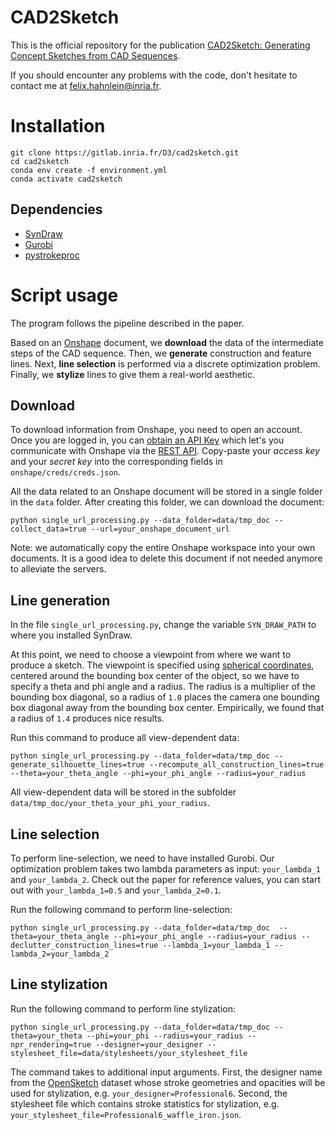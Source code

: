 # CAD2Sketch

This is the official repository for the publication [CAD2Sketch: Generating Concept Sketches from CAD Sequences](https://ns.inria.fr/d3/cad2sketch/).

If you should encounter any problems with the code, don't hesitate to contact me
at felix.hahnlein@inria.fr.

# Installation

    git clone https://gitlab.inria.fr/D3/cad2sketch.git
    cd cad2sketch
    conda env create -f environment.yml
    conda activate cad2sketch

## Dependencies

- [SynDraw](https://gitlab.inria.fr/D3/contour-detect)
- [Gurobi](https://www.gurobi.com/)
- [pystrokeproc](https://gitlab.inria.fr/D3/pystrokeproc)

# Script usage

The program follows the pipeline described in the paper.

Based on an [Onshape](https://www.onshape.com/en/) document, we **download** the 
data of the intermediate steps of the CAD sequence.
Then, we **generate** construction and feature lines.
Next, **line selection** is performed via a discrete optimization problem.
Finally, we **stylize** lines to give them a real-world aesthetic.

## Download
To download information from Onshape, you need to open an account. Once you are logged in, you can [obtain an API Key](https://dev-portal.onshape.com/keys) which let's you communicate with Onshape via the [REST API](https://onshape-public.github.io/docs/apioverview/).
Copy-paste your *access key* and your *secret key* into the corresponding fields in <code>onshape/creds/creds.json</code>.

All the data related to an Onshape document will be stored in a single folder in the <code>data</code> folder. After creating this folder, we can download the document:

    python single_url_processing.py --data_folder=data/tmp_doc --collect_data=true --url=your_onshape_document_url

Note: we automatically copy the entire Onshape workspace into your own documents. It is a good idea to delete this document if not needed anymore to alleviate the servers.

## Line generation
In the file <code>single_url_processing.py</code>, change the variable <code>SYN_DRAW_PATH</code> to where you installed SynDraw.

At this point, we need to choose a viewpoint from where we want to produce a sketch.
The viewpoint is specified using [spherical coordinates](https://en.wikipedia.org/wiki/Spherical_coordinate_system), centered around the bounding box center of the object, so we have to specify a theta and phi angle and a radius.
The radius is a multiplier of the bounding box diagonal, so a radius of <code>1.0</code> places the camera one bounding box diagonal away from the bounding box center.
Empirically, we found that a radius of <code>1.4</code> produces nice results.

Run this command to produce all view-dependent data:

    python single_url_processing.py --data_folder=data/tmp_doc --generate_silhouette_lines=true --recompute_all_construction_lines=true --theta=your_theta_angle --phi=your_phi_angle --radius=your_radius

All view-dependent data will be stored in the subfolder <code>data/tmp_doc/your_theta_your_phi_your_radius</code>.

## Line selection
To perform line-selection, we need to have installed Gurobi.
Our optimization problem takes two lambda parameters as input: <code>your_lambda_1</code> and <code>your_lambda_2</code>. 
Check out the paper for reference values, you can start out with <code>your_lambda_1=0.5</code> and <code>your_lambda_2=0.1</code>.

Run the following command to perform line-selection:

    python single_url_processing.py --data_folder=data/tmp_doc  --theta=your_theta_angle --phi=your_phi_angle --radius=your_radius --declutter_construction_lines=true --lambda_1=your_lambda_1 --lambda_2=your_lambda_2
## Line stylization

Run the following command to perform line stylization:

    python single_url_processing.py --data_folder=data/tmp_doc --theta=your_theta --phi=your_phi --radius=your_radius --npr_rendering=true --designer=your_designer --stylesheet_file=data/stylesheets/your_stylesheet_file

The command takes to additional input arguments.
First, the designer name from the [OpenSketch](https://repo-sam.inria.fr/d3/OpenSketch/index.html) dataset whose stroke geometries and opacities will be used for stylization, e.g. <code>your_designer=Professional6</code>.
Second, the stylesheet file which contains stroke statistics for stylization, e.g. <code>your_stylesheet_file=Professional6_waffle_iron.json</code>.